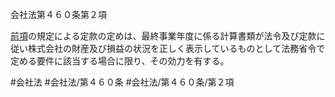 会社法第４６０条第２項

[前項](会社法＿＿＿＿第４６０条第１項)の規定による定款の定めは、最終事業年度に係る計算書類が法令及び定款に従い株式会社の財産及び損益の状況を正しく表示しているものとして法務省令で定める要件に該当する場合に限り、その効力を有する。

#会社法
#会社法/第４６０条
#会社法/第４６０条/第２項
